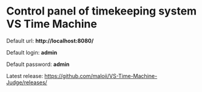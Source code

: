 # Control panel of timekeeping system VS Time Machine

Default url: **http://localhost:8080/**

Default login: **admin**

Default password: **admin**


Latest release: https://github.com/maloii/VS-Time-Machine-Judge/releases/



